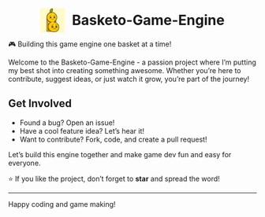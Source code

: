 <p align="center">
  <img src="LogoEngine.png" alt="Basketo Logo" width="50" style="vertical-align: middle;"/>
  <span style="font-size: 2em; vertical-align: middle; margin-left: 10px;"><strong>Basketo-Game-Engine</strong></span>
</p>

🎮 Building this game engine one basket at a time!  

Welcome to the Basketo-Game-Engine - a passion project where I’m putting my best shot into creating something awesome. Whether you’re here to contribute, suggest ideas, or just watch it grow, you’re part of the journey!

##  Get Involved

- Found a bug? Open an issue!  
- Have a cool feature idea? Let’s hear it!  
- Want to contribute? Fork, code, and create a pull request!  

Let’s build this engine together and make game dev fun and easy for everyone.

⭐ If you like the project, don’t forget to **star** and spread the word!

---

Happy coding and game making!
